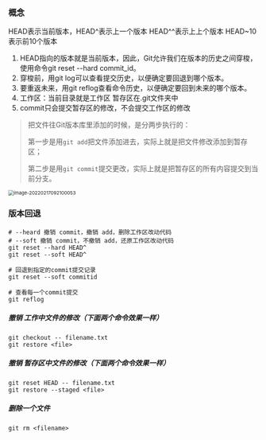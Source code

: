 ### 概念
HEAD表示当前版本，HEAD^表示上一个版本 HEAD^^表示上上个版本 HEAD~10表示前10个版本

1. HEAD指向的版本就是当前版本，因此，Git允许我们在版本的历史之间穿梭，使用命令git reset --hard commit_id。
2. 穿梭前，用git log可以查看提交历史，以便确定要回退到哪个版本。
3. 要重返未来，用git reflog查看命令历史，以便确定要回到未来的哪个版本。
3. 工作区：当前目录就是工作区  暂存区在.git文件夹中
3. commit只会提交暂存区的修改，不会提交工作区的修改

> 把文件往Git版本库里添加的时候，是分两步执行的：
>
> 第一步是用`git add`把文件添加进去，实际上就是把文件修改添加到暂存区；
>
> 第二步是用`git commit`提交更改，实际上就是把暂存区的所有内容提交到当前分支。

<img src="/Users/tianming/Library/Application%20Support/typora-user-images/image-20220217092100053.png" alt="image-20220217092100053" style="zoom: 67%;" />

### 版本回退
```shell
# --heard 撤销 commit，撤销 add，删除工作区改动代码
# --soft 撤销 commit，不撤销 add，还原工作区改动代码
git reset --hard HEAD^
git reset --soft HEAD^

# 回退到指定的commit提交记录
git reset --soft commitid

# 查看每一个commit提交
git reflog
```



##### 撤销 工作中文件的修改（下面两个命令效果一样）

```shell
git checkout -- filename.txt
git restore <file>
```



##### 撤销 暂存区中文件的修改（下面两个命令效果一样）

```shell
git reset HEAD -- filename.txt
git restore --staged <file>
```



##### 删除一个文件

```shell
git rm <filename>
```

